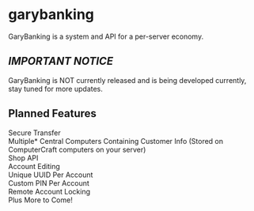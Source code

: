# garybanking
GaryBanking is a system and API for a per-server economy. 

## *IMPORTANT NOTICE*  
GaryBanking is NOT currently released and is being developed currently, stay tuned for more updates.  

## Planned Features  
Secure Transfer  
Multiple* Central Computers Containing Customer Info (Stored on ComputerCraft computers on your server)  
Shop API  
Account Editing  
Unique UUID Per Account  
Custom PIN Per Account  
Remote Account Locking  
Plus More to Come!
